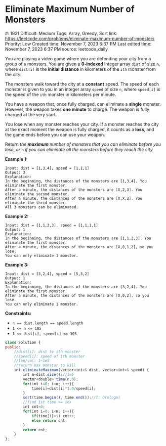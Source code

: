 # Eliminate Maximum Number of Monsters

#: 1921
Difficult: Medium
Tags: Array, Greedy, Sort
link: https://leetcode.com/problems/eliminate-maximum-number-of-monsters
Priority: Low
Created time: November 7, 2023 6:37 PM
Last edited time: November 7, 2023 6:37 PM
source: leetcode_daily

You are playing a video game where you are defending your city from a group of `n` monsters. You are given a **0-indexed** integer array `dist` of size `n`, where `dist[i]` is the **initial distance** in kilometers of the `ith` monster from the city.

The monsters walk toward the city at a **constant** speed. The speed of each monster is given to you in an integer array `speed` of size `n`, where `speed[i]` is the speed of the `ith` monster in kilometers per minute.

You have a weapon that, once fully charged, can eliminate a **single** monster. However, the weapon takes **one minute** to charge. The weapon is fully charged at the very start.

You lose when any monster reaches your city. If a monster reaches the city at the exact moment the weapon is fully charged, it counts as a **loss**, and the game ends before you can use your weapon.

Return *the **maximum** number of monsters that you can eliminate before you lose, or* `n` *if you can eliminate all the monsters before they reach the city.*

**Example 1:**

```
Input: dist = [1,3,4], speed = [1,1,1]
Output: 3
Explanation:
In the beginning, the distances of the monsters are [1,3,4]. You eliminate the first monster.
After a minute, the distances of the monsters are [X,2,3]. You eliminate the second monster.
After a minute, the distances of the monsters are [X,X,2]. You eliminate the thrid monster.
All 3 monsters can be eliminated.
```

**Example 2:**

```
Input: dist = [1,1,2,3], speed = [1,1,1,1]
Output: 1
Explanation:
In the beginning, the distances of the monsters are [1,1,2,3]. You eliminate the first monster.
After a minute, the distances of the monsters are [X,0,1,2], so you lose.
You can only eliminate 1 monster.

```

**Example 3:**

```
Input: dist = [3,2,4], speed = [5,3,2]
Output: 1
Explanation:
In the beginning, the distances of the monsters are [3,2,4]. You eliminate the first monster.
After a minute, the distances of the monsters are [X,0,2], so you lose.
You can only eliminate 1 monster.

```

**Constraints:**

- `n == dist.length == speed.length`
- `1 <= n <= 105`
- `1 <= dist[i], speed[i] <= 105`

```jsx
class Solution {
public:
    //dist[i]: dist to ith monster
    //speed[i]: speed of ith monster
    //len/val: 1~1e5
    //return max monstor to kill
    int eliminateMaximum(vector<int>& dist, vector<int>& speed) {
        int n=dist.size();//1e5
        vector<double> time(n,0);
        for(int i=0; i<n; i++){
            time[i]=dist[i]*1.0/speed[i];
        }
        sort(time.begin(), time.end());//T: O(nlogn)
        //find 1st time >= idx
        int cnt=0;
        for(int i=0; i<n; i++){
            if(time[i]>i) cnt++;
            else return cnt;
        }
        return cnt;
    }
};
```